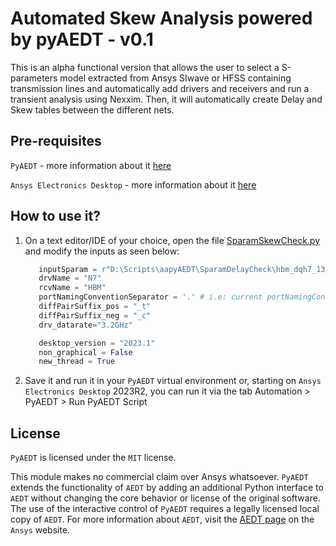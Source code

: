 # Automated Skew Analysis powered by pyAEDT - v0.1

This is an alpha functional version that allows the user to select a S-parameters model extracted from Ansys SIwave or HFSS containing transmission lines and automatically add drivers and receivers and run a transient analysis using Nexxim. Then, it will automatically create Delay and Skew tables between the different nets.

## Pre-requisites

`PyAEDT` - more information about it [here](https://github.com/ansys/pyaedt)

`Ansys Electronics Desktop` - more information about it [here](https://www.ansys.com/products/electronics)


## How to use it?

1. On a text editor/IDE of your choice, open the file [SparamSkewCheck.py](https://github.com/felipeescastro/skewAnalysiswithpyAEDT/blob/main/SparamSkewCheck.py) and modify the inputs as seen below:
   ``` python
      inputSparam = r"D:\Scripts\aapyAEDT\SparamDelayCheck\hbm_dqh7_13_notsv_0ord_solvIns.s12p"
      drvName = "N7"
      rcvName = "HBM"
      portNamingConventionSeparator = '.' # i.e: current portNamingConvention="$REFDES.$PINNAME.$NETNAME"
      diffPairSuffix_pos = "_t"
      diffPairSuffix_neg = "_c"
      drv_datarate="3.2GHz"
   
      desktop_version = "2023.1"
      non_graphical = False
      new_thread = True
   ```
2. Save it and run it in your `PyAEDT` virtual environment or, starting on `Ansys Electronics Desktop` 2023R2, you can run it via the tab Automation > PyAEDT > Run PyAEDT Script

## License

`PyAEDT` is licensed under the `MIT` license.

This module makes no commercial claim over Ansys whatsoever. `PyAEDT` extends the functionality of `AEDT` by adding an additional Python interface to `AEDT` without changing the core behavior or license of the original software. The use of the interactive control of `PyAEDT` requires a legally licensed local copy of `AEDT`. For more information about `AEDT`, visit the [AEDT page](https://www.ansys.com/products/electronics) on the `Ansys` website.
